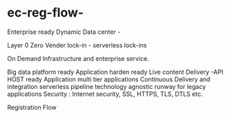 ec-reg-flow-
============

Enterprise ready Dynamic Data center -

Layer 0
Zero Vender lock-in - serverless lock-ins

On Demand Infrastructure and enterprise service.

Big data platform ready
Application harden ready
Live content Delivery
-API HOST ready
Application multi tier applications
Continuous Delivery and integration
serverless pipeline
technology agnostic runway for legacy applications
Security : Internet security, SSL, HTTPS, TLS, DTLS etc.











Registration Flow 

